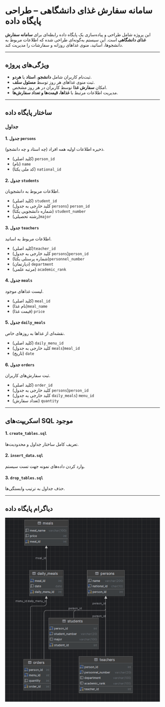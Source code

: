 # سامانه سفارش غذای دانشگاهی – طراحی پایگاه داده

این پروژه شامل طراحی و پیاده‌سازی یک پایگاه داده رابطه‌ای برای **سامانه سفارش غذای دانشگاهی** است. این سیستم به‌گونه‌ای طراحی شده که اطلاعات مربوط به دانشجوها، اساتید، منوی غذاهای روزانه و سفارشات را مدیریت کند.

---

## ویژگی‌های پروژه


- ثبت‌نام کاربران شامل **دانشجو**، **استاد** یا **هردو**.
- ثبت منوی غذاهای هر روز توسط **مسئول سلف**.
- امکان **سفارش غذا** توسط کاربران در هر روز مشخص.
- مدیریت اطلاعات مرتبط با **غذاها، قیمت‌ها و تعداد سفارش‌ها**.

---

## ساختار پایگاه داده

### جداول

#### 1. جدول `persons`
ذخیره اطلاعات اولیه همه افراد (چه استاد و چه دانشجو).

- (کلید اصلی) `person_id` 
- (نام) `name`
- (کد ملی یکتا) `national_id`

  

#### 2. جدول `students`
اطلاعات مربوط به دانشجویان.

- (کلید اصلی) `student_id` 
- (کلید خارجی به جدول `persons`) `person_id` 
- (شماره دانشجویی یکتا) `student_number` 
- (رشته تحصیلی)`major`

  
#### 3. جدول `teachers`
اطلاعات مربوط به اساتید.
- (کلید اصلی)`teacher_id` 
- (کلید خارجی به جدول `persons`)`person_id` 
- (شماره پرسنلی یکتا)`personnel_number` 
- (دپارتمان) `department` 
- (مرتبه علمی) `academic_rank`

  
#### 4. جدول `meals`
لیست غذاهای موجود.
- (کلید اصلی) `meal_id` 
- (نام غذا)`meal_name` 
- (قیمت غذا) `price`
  

#### 5. جدول `daily_meals`
نقشه‌ای از غذاها به روزهای خاص.
- (کلید اصلی) `daily_menu_id` 
- (کلید خارجی به جدول `meals`)`meal_id` 
- (تاریخ) `date`
  

#### 6. جدول `orders`
ثبت سفارش‌های کاربران.
- (کلید اصلی) `order_id` 
- (کلید خارجی به جدول `persons`)`person_id` 
- (کلید خارجی به جدول `daily_meals`) `menu_id` 
- (تعداد سفارش) `quantity` 


---

## اسکریپت‌های SQL موجود

#### 1. `create_tables.sql`
تعریف کامل ساختار جداول و محدودیت‌ها.

#### 2. `insert_data.sql`
وارد کردن داده‌های نمونه جهت تست سیستم.

#### 3. `drop_tables.sql`
حذف جداول به ترتیب وابستگی‌ها.


---
## دیاگرام پایگاه داده


![دیاگرام سیستم](img/diagram.png)
